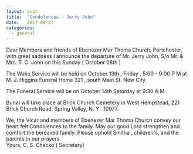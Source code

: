 ```yaml
---
layout: post
title:  "Condolences - Jerry John"
date:   2017-08-27
categories: 
  - general
---
```

Dear Members and friends of Ebenezer Mar Thoma Church, Portchester, with great sadness I announce the departure of Mr. Jerry John, S/o Mr. & Mrs. T. C. John on this Sunday ( October 08th ) 

The Wake Service will be held on October 13th , Friday , 5:00 - 9:00 P M at M. J. Higgins Funeral Home 321 , south Main St. New City. 

The Funeral Service will be on October 14th Saturday at 9:30 A M. 

Burial will take place at Brick Church Cemetery in West Hempstead, 221 Brick Church Road, Spring Valley, N. Y . 10977.

We, the Vicar and members of Ebenezer Mar Thoma Church convey our heart felt Condolences to the family. May our  good Lord strengthen and comfort the bereaved family. Please uphold Smitha , children's, and the parents in our prayers.  
Yours, C. S. Chacko ( Secretary)
